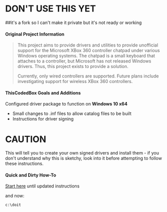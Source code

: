 # DON'T USE THIS YET
##it's a fork so I can't make it private but it's not ready or working

#### Original Project Information

>This project aims to provide drivers and utilities to provide unofficial support for the Microsoft XBox 360 controller chatpad under various Windows operating systems.  The chatpad is a small keyboard that attaches to a controller, but Microsoft has not released Windows drivers.  Thus, this project exists to provide a solution.
>
>Currently, only wired controllers are supported.  Future plans include investigating support for wireless XBox 360 controllers.

#### ThisCodedBox Goals and Additions

Configured driver package to function on **Windows 10 x64**
- Small changes to .inf files to allow catalog files to be built
- Instructions for driver signing

# CAUTION

This will tell you to create your own signed drivers and install them - if you don't understand why this is sketchy, look into it before attempting to follow these instructions.

#### Quick and Dirty How-To

[Start here](https://github.com/thiscodedbox/chatpad-super-driver/wiki/LEGACY-Getting-Started) until updated instructions

and now:

	c:\doit

